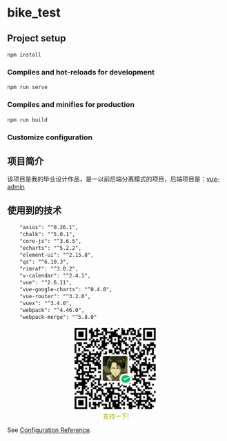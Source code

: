 # bike_test

## Project setup
```
npm install
```

### Compiles and hot-reloads for development
```
npm run serve
```

### Compiles and minifies for production
```
npm run build
```

### Customize configuration

## 项目简介

该项目是我的毕业设计作品，是一以前后端分离模式的项目，后端项目是：[vue-admin](https://github.com/MDCRS/vue-admin/tree/master)

## 使用到的技术
```
    "axios": "^0.26.1",
    "chalk": "^5.0.1",
    "core-js": "^3.6.5",
    "echarts": "^5.2.2",
    "element-ui": "^2.15.8",
    "qs": "^6.10.3",
    "rimraf": "^3.0.2",
    "v-calendar": "^2.4.1",
    "vue": "^2.6.11",
    "vue-google-charts": "^0.4.0",
    "vue-router": "^3.2.0",
    "vuex": "^3.4.0",
    "webpack": "^4.46.0",
    "webpack-merge": "^5.8.0"

```

<div align=center>
<img src="src/assets/backImage/微信图片_20220923185117.jpg" width="200px"/><br>
<font color=blac>支持一下!</font> <br>
</div>


See [Configuration Reference](https://cli.vuejs.org/config/).
